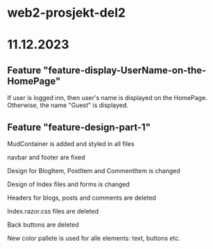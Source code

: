 # web2-prosjekt-del2

# 11.12.2023
## Feature "feature-display-UserName-on-the-HomePage"
If user is logged inn, then user's name is displayed on the HomePage.  
Otherwise, the name "Guest" is displayed.

## Feature "feature-design-part-1"
MudContainer is added and styled in all files

navbar and footer are fixed

Design for BlogItem, PostItem and CommentItem is changed

Design of Index files and forms is changed

Headers for blogs, posts and comments are deleted

Index.razor.css files are deleted

Back buttons are deleted

New color pallete is used for alle elements: text, buttons etc.



